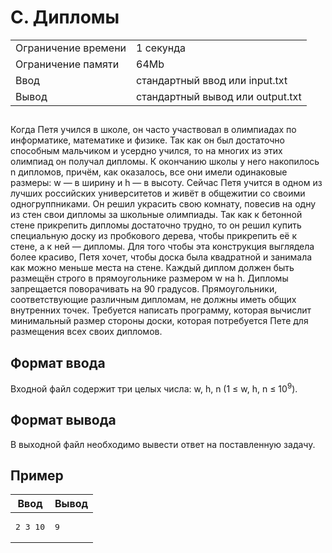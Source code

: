 <div class="problem-statement">
   <div class="header">
      <h1 class="title">C. Дипломы</h1>
      <table>
         <tr class="time-limit">
            <td class="property-title">Ограничение времени</td>
            <td>1&nbsp;секунда</td>
         </tr>
         <tr class="memory-limit">
            <td class="property-title">Ограничение памяти</td>
            <td>64Mb</td>
         </tr>
         <tr class="input-file">
            <td class="property-title">Ввод</td>
            <td colspan="1">стандартный ввод или input.txt</td>
         </tr>
         <tr class="output-file">
            <td class="property-title">Вывод</td>
            <td colspan="1">стандартный вывод или output.txt</td>
         </tr>
      </table>
   </div>
   <h2></h2>
   <div class="legend"><span style="">
         <p>Когда Петя учился в школе, он часто участвовал в олимпиадах по информатике, математике и физике. Так как он был достаточно
            способным мальчиком и усердно учился, то на многих из этих олимпиад он получал дипломы. К окончанию школы у него накопилось
            n дипломов, причём, как оказалось, все они имели одинаковые размеры: w — в ширину и h — в высоту. Сейчас Петя учится в одном
            из лучших российских университетов и живёт в общежитии со своими одногруппниками. Он решил украсить свою комнату, повесив
            на одну из стен свои дипломы за школьные олимпиады. Так как к бетонной стене прикрепить дипломы достаточно трудно, то он решил
            купить специальную доску из пробкового дерева, чтобы прикрепить её к стене, а к ней — дипломы. Для того чтобы эта конструкция
            выглядела более красиво, Петя хочет, чтобы доска была квадратной и занимала как можно меньше места на стене. Каждый диплом
            должен быть размещён строго в прямоугольнике размером w на h. Дипломы запрещается поворачивать на 90 градусов. Прямоугольники,
            соответствующие различным дипломам, не должны иметь общих внутренних точек. Требуется написать программу, которая вычислит
            минимальный размер стороны доски, которая потребуется Пете для размещения всех своих дипломов.
         </p></span></div>
   <h2>Формат ввода</h2>
   <div class="input-specification"><span style="">
         <p>Входной файл содержит три целых числа: w, h, n (<span class="tex-math-text">1 &le; w, h, n &le; 10<sup>9</sup></span>). 
         </p></span><p></p>
   </div>
   <h2>Формат вывода</h2>
   <div class="output-specification"><span style="">
         <p>В выходной файл необходимо вывести ответ на поставленную задачу. </p></span><p></p>
   </div>
   <h2>Пример</h2>
   <table class="sample-tests">
      <thead>
         <tr>
            <th>Ввод</th>
            <th>Вывод</th>
         </tr>
      </thead>
      <tbody>
         <tr>
            <td><pre>2 3 10
</pre></td>
            <td><pre>9</pre></td>
         </tr>
      </tbody>
   </table>
</div></div>
